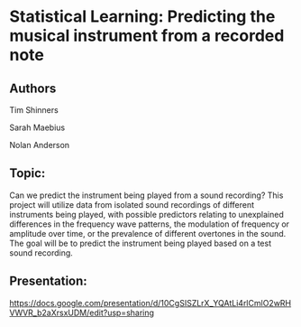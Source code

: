 # Statistical Learning: Predicting the musical instrument from a recorded note

## Authors

Tim Shinners

Sarah Maebius

Nolan Anderson

## Topic:

Can we predict the instrument being played from a sound recording? This project will utilize data from isolated sound recordings of different instruments being played, with possible predictors relating to unexplained differences in the frequency wave patterns, the modulation of frequency or amplitude over time, or the prevalence of different overtones in the sound. The goal will be to predict the instrument being played based on a test sound recording.

## Presentation:

https://docs.google.com/presentation/d/10CgSISZLrX_YQAtLi4rlCmlO2wRHVWVR_b2aXrsxUDM/edit?usp=sharing